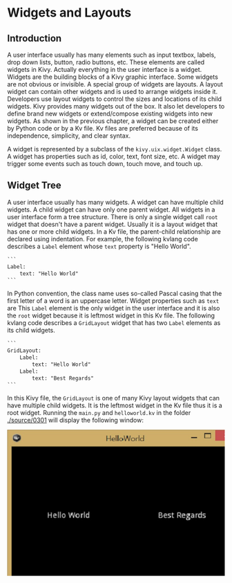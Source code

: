 # Widgets and Layouts
## Introduction
A user interface usually has many elements such as input textbox, 
labels, drop down lists, button, radio buttons, etc. These elements
are called widgets in Kivy. Actually everything in the user
interface is a widget. Widgets are the building blocks of 
a Kivy graphic interface. Some widgets are not obvious or invisible.
A special group of widgets are layouts. A layout widget can contain 
other widgets and is used to arrange widgets inside it. 
Developers use layout widgets to control the sizes and 
locations of its child widgets. Kivy provides many widgets 
out of the box. It also let developers to define brand 
new widgets or extend/compose existing widgets
into new widgets. As shown in the previous chapter, a widget can be 
created either by Python code or by a Kv file. Kv files are 
preferred because of its independence, simplicity, and clear syntax.

A widget is represented by a subclass of the `kivy.uix.widget.Widget`
class. A widget has properties such as id, color, text, font size, etc. 
A widget may trigger some events such as touch down, touch move, 
and touch up.   

## Widget Tree
A user interface usually has many widgets. A widget can have 
multiple child widgets. A child widget can have only one parent widget. 
All widgets in a user interface form a tree structure. 
There is only a single widget call `root` widget that doesn't have
a parent widget. Usually it is a layout widget that has one or more
child widgets. In a Kv file, the parent-child relationship are 
declared using indentation. For example, the following kvlang code
describes a `Label` element whose `text` property is "Hello World".
 
    ```
    Label:
        text: "Hello World"
    ```
In Python convention, the class name uses so-called Pascal casing 
that the first letter of a word is an uppercase letter. Widget 
properties such as `text` are 
This `Label` element is the only widget in the user interface 
and it is also the `root` widget because it is leftmost widget 
in this Kv file. The following kvlang code describes a 
`GridLayout` widget that has two `Label` elements as its child
widgets. 

    ```
    GridLayout:
        Label:
            text: "Hello World"
        Label:
            text: "Best Regards"
    ```
In this Kivy file, the `GridLayout` is one of many Kivy layout widgets 
that can have multiple child widgets. It is the leftmost widget 
in the Kv file thus it is a root widget. Running the `main.py` 
and `helloworld.kv` in the folder [./source/0301](./source/0301) 
will display the following window: 

![Two-Leable Window](./images/0301.jpg)





